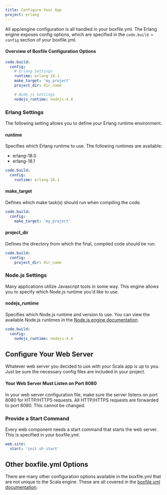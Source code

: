 ```yaml
---
title: Configure Your App
project: erlang
---
```


All app/engine configuration is all handled in your boxfile.yml. The Erlang engine exposes config options, which are specified in the `code.build > config` section of your boxfile.yml.

#### Overview of Boxfile Configuration Options
```yaml
code.build:
  config:
    # Erlang Settings
    runtime: erlang-18.1
    make_target: 'my_project'
    project_dir: dir_name

    # Node.js Settings
    nodejs_runtime: nodejs-4.4
```

### Erlang Settings
The following setting allows you to define your Erlang runtime environment.

#### runtime
Specifies which Erlang runtime to use. The following runtimes are available:

- erlang-18.0
- erlang-18.1

```yaml
code.build:
  config:
    runtime: erlang-18.1
```

#### make_target
Defines which make task(s) should run when compiling the code.

```yaml
code.build:
  config:
    make_target: 'my_project'
```

#### project_dir
Defines the directory from which the final, compiled code should be run.

```yaml
code.build:
  config:
    project_dir: dir_name
```

### Node.js Settings
Many applications utilize Javascript tools in some way. This engine allows you to specify which Node.js runtime you'd like to use.

#### nodejs_runtime
Specifies which Node.js runtime and version to use. You can view the available Node.js runtimes in the [Node.js engine documentation](https://github.com/nanobox-io/nanobox-engine-nodejs#runtime).

```yaml
code.build:
  config:
    nodejs_runtime: nodejs-4.4
```

## Configure Your Web Server
Whatever web server you decided to use with your Scala app is up to you. Just be sure the necessary config files are included in your project.

#### Your Web Server Must Listen on Port 8080
In your web server configuration file, make sure the server listens on port 8080 for HTTP/HTTPS requests. All HTTP/HTTPS requests are forwarded to port 8080. This cannot be changed.

### Provide a Start Command
Every web component needs a start command that starts the web server. This is specified in your boxfile.yml.

```yaml
web.site:
  start: 'init.sh start'
```

## Other boxfile.yml Options
There are many other configuration options available in the boxfile.yml that are not unique to the Scala engine. These are all covered in the [boxfile.yml documentation](https://docs.nanobox.io/app-config/boxfile/).
